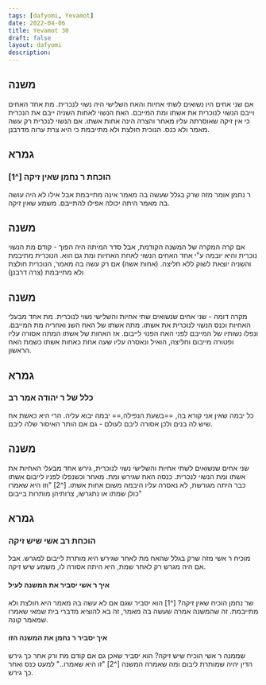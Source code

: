 ```yaml
---
tags: [dafyomi, Yevamot] 
date: 2022-04-06
title: Yevamot 30
draft: false
layout: dafyomi
description: 
---
```


## משנה
אם שני אחים היו נשואים לשתי אחיות והאח השלישי היה נשוי לנכרית. מת אחד האחים וייבם הנשוי לנוכרית את אשתו ומת המייבם.
האח הנשוי לאחות השניה ייבם את הנכרית כי אין זיקה שאוסרתה עליו מאחר והצרה הינה אחות אשתו.
אם הנשוי לנכרית רק עשה מאמר ולא כנס. הנוכית חולצת ולא מתייבמת כי היא צרת ערוה מדרבנן.
## גמרא
### הוכחת ר נחמן שאין זיקה [^1]
ר נחמן אומר מזה שרק בגלל שעשה בה מאמר אינה מתייבמת אבל אילו לא היה עושה בה מאמר היתה יכולה אפילו להתייבם. משמע שאין זיקה.
## משנה
אם קרה המקרה של המשנה הקודמת, אבל סדר המיתה היה הפוך - קודם מת הנשוי נוכרית והיא יובמה ע"י אחד האחים הנשוי לאחת האחיות ומת גם הוא.
הנוכרית מתיבמת והשניה יוצאת לשוק ללא חליצה. (אחות אשה)
אם רק עשה בה מאמר, הנוכרית חולצת ולא מתייבמת (צרה דרבנן)
## משנה
מקרה דומה - שני אחים שנשואים שתי אחיות והשלישי נשוי לנוכרית.  מת אחד מבעלי האחיות וכנס הנשוי לנוכרית את אשתו. מתה אשתו של האח השנ  ואחריה מת המייבם. ונפלו נשותיו של המייבם לפני האח הפנוי לייבום. אז האחות של אשתו המתה אסורה עליו ופטורה מייבום וחליצה, הואיל ונאסרה עליו שעה אחת כאחות אשתו כשמת האח הראשון.
## גמרא 
### כלל של ר יהודה אמר רב
כל יבמה שאין אני קורא בה, ==בשעת הנפילה,== יבמה יבוא עליה. הרי היא כאשת אח שיש לה בנים ולכן אסורה ליבם לעולם - גם אם הותר האיסור שלה ליבם.

## משנה
שני אחים שנשואים לשתי אחיות והשלישי נשוי לנוכרית, גירש אחד מבעלי האחיות את אשתו ומת הנשוי לנכרית. כנסה האח שגירש ומת.
מאחר וכשנפלו לפניו לייבום אשתו כבר היתה מגורשת, לא נאסרה עליו היבמה משום אחות אשתו. [^2] "וזו היא שאמרו כולן שמתו או נתגרשו, צרותיהן מותרות בייבום"
## גמרא
### הוכחת רב אשי שיש זיקה
מוכיח ר אשי מזה שרק בגלל שהאח מת לאחר שגירש היא מותרת לייבום למגרש. אבל אם היה מגרש רק לאחר שמת, היא היתה אסורה לו, משמע שיש זיקה.
#### איך ר אשי יסביר את המשנה לעיל	
שר נחמן הוכיח שאין זיקה? [^1] הוא יסביר שגם אם לא עשה בה מאמר היא חולצת ולא מתייבמת. זה שהמשנה אמרה שעשה בה מאמר, זה בא להוציא מדברי בית שמאי שאמרו שמאמר קונה.
#### איך יסביר ר נחמן את המשנה הזו
שממנה ר אשי הוכיח שיש זיקה? הוא יסביר שאכן גם אם קודם מת ורק אחר כך גירש הדין יהיה שמותרת ליבום ומה שאמרה המשנה [^2] "זו היא שאמרו.." למעט כנס ואחר כך גירש. 

